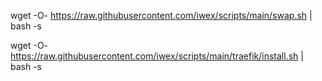 wget -O- https://raw.githubusercontent.com/iwex/scripts/main/swap.sh | bash -s

wget -O- https://raw.githubusercontent.com/iwex/scripts/main/traefik/install.sh | bash -s
